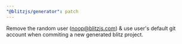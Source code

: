 ```yaml
---
"@blitzjs/generator": patch
---
```


Remove the random user (noop@blitzjs.com) & use user's default git account when commiting a new generated blitz project.
